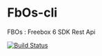 FbOs-cli
========

FBOs : Freebox 6 SDK Rest Api

[![Build Status](https://secure.travis-ci.org/architek/FbOs-cli.png?branch=master)](http://travis-ci.org/architek/FbOs-cli)

